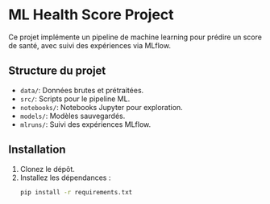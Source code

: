 # ML Health Score Project

Ce projet implémente un pipeline de machine learning pour prédire un score de santé, avec suivi des expériences via MLflow.

## Structure du projet
- `data/`: Données brutes et prétraitées.
- `src/`: Scripts pour le pipeline ML.
- `notebooks/`: Notebooks Jupyter pour exploration.
- `models/`: Modèles sauvegardés.
- `mlruns/`: Suivi des expériences MLflow.

## Installation
1. Clonez le dépôt.
2. Installez les dépendances :
   ```bash
   pip install -r requirements.txt